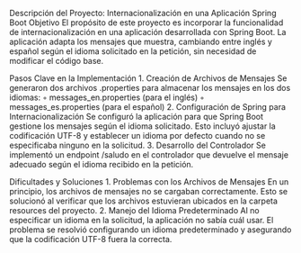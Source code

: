 ﻿Descripción del Proyecto: Internacionalización en una Aplicación Spring Boot
Objetivo
El propósito de este proyecto es incorporar la funcionalidad de internacionalización en una aplicación desarrollada con Spring Boot. La aplicación adapta los mensajes que muestra, cambiando entre inglés y español según el idioma solicitado en la petición, sin necesidad de modificar el código base.

Pasos Clave en la Implementación
    1. Creación de Archivos de Mensajes­
Se generaron dos archivos .properties para almacenar los mensajes en los dos idiomas:
        ◦ messages_en.properties (para el inglés)
        ◦ messages_es.properties (para el español)
    2. Configuración de Spring para Internacionalización
Se configuró la aplicación para que Spring Boot gestione los mensajes según el idioma solicitado. Esto incluyó ajustar la codificación UTF-8 y establecer un idioma por defecto cuando no se especificaba ninguno en la solicitud.
    3. Desarrollo del Controlador
Se implementó un endpoint /saludo en el controlador que devuelve el mensaje adecuado según el idioma recibido en la petición.

Dificultades y Soluciones
    1. Problemas con los Archivos de Mensajes
En un principio, los archivos de mensajes no se cargaban correctamente. Esto se solucionó al verificar que los archivos estuvieran ubicados en la carpeta resources del proyecto.
    2. Manejo del Idioma Predeterminado
Al no especificar un idioma en la solicitud, la aplicación no sabía cuál usar. El problema se resolvió configurando un idioma predeterminado y asegurando que la codificación UTF-8 fuera la correcta.

